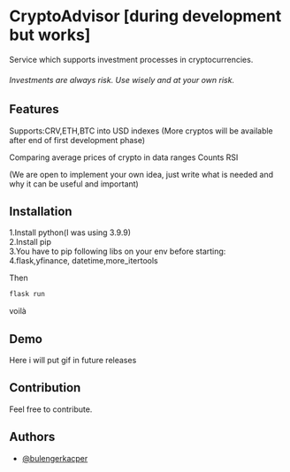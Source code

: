 # CryptoAdvisor [during development but works]

Service which supports investment processes in cryptocurrencies.
###### Investments are always risk. Use wisely and at your own risk.

## Features

Supports:CRV,ETH,BTC into USD indexes (More cryptos will be available after end of first development phase)  

Comparing average prices of crypto in data ranges
Counts RSI 

(We are open to implement your own idea, just write what is needed and why it can be useful and important)



## Installation

1.Install python(I was using 3.9.9)  
2.Install pip  
3.You have to pip following libs on your env before starting:  
4.flask,yfinance, datetime,more_itertools  

Then
```bash
flask run
```
  voilà  
## Demo

Here i will put gif in future releases

## Contribution

Feel free to contribute.

## Authors

- [@bulengerkacper](https://www.github.com/bulengerkacper)

